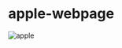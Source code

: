 # apple-webpage
![apple](https://github.com/Rishabh1662/apple-webpage/assets/130847211/79668325-784a-4dc6-9632-07159a800354)
